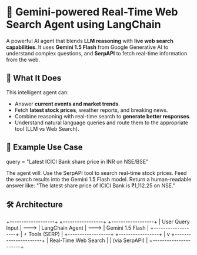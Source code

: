 # 🤖 Gemini-powered Real-Time Web Search Agent using LangChain

A powerful AI agent that blends **LLM reasoning** with **live web search capabilities**. It uses **Gemini 1.5 Flash** from Google Generative AI to understand complex questions, and **SerpAPI** to fetch real-time information from the web.

## 🧠 What It Does

This intelligent agent can:
- Answer **current events and market trends**.
- Fetch **latest stock prices**, weather reports, and breaking news.
- Combine reasoning with real-time search to **generate better responses**.
- Understand natural language queries and route them to the appropriate tool (LLM vs Web Search).

## 📸 Example Use Case

query = "Latest ICICI Bank share price in INR on NSE/BSE"

The agent will:
Use the SerpAPI tool to search real-time stock prices.
Feed the search results into the Gemini 1.5 Flash model.
Return a human-readable answer like: "The latest share price of ICICI Bank is ₹1,112.25 on NSE."

## 🛠 Architecture
+-------------------+        +-----------------+        +------------------+
|  User Query Input |  --->  | LangChain Agent |  --->  | Gemini 1.5 Flash |
+-------------------+        | + Tools (SERP)  |        +------------------+
                             +-----------------+
                                     |
                                     v
                          +----------------------+
                          | Real-Time Web Search |
                          |   (via SerpAPI)      |
                          +----------------------+
